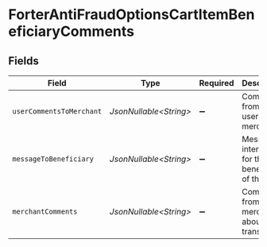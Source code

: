 # ForterAntiFraudOptionsCartItemBeneficiaryComments


## Fields

| Field                                              | Type                                               | Required                                           | Description                                        |
| -------------------------------------------------- | -------------------------------------------------- | -------------------------------------------------- | -------------------------------------------------- |
| `userCommentsToMerchant`                           | *JsonNullable\<String>*                            | :heavy_minus_sign:                                 | Comments from the user to the merchant.            |
| `messageToBeneficiary`                             | *JsonNullable\<String>*                            | :heavy_minus_sign:                                 | Message intended for the beneficiary of the item.  |
| `merchantComments`                                 | *JsonNullable\<String>*                            | :heavy_minus_sign:                                 | Comments from the merchant about this transaction. |